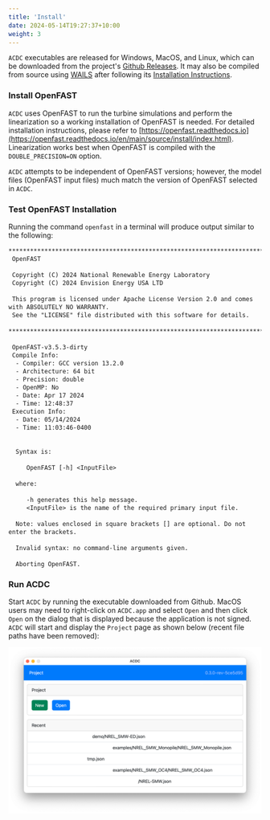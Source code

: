 ```yaml
---
title: 'Install'
date: 2024-05-14T19:27:37+10:00
weight: 3
---
```


`ACDC` executables are released for Windows, MacOS, and Linux, which can be downloaded from the project's [Github Releases](https://github.com/openfast/acdc/releases). It may also be compiled from source using [WAILS](https://wails.io/) after following its [Installation Instructions](https://wails.io/docs/gettingstarted/installation). 

### Install OpenFAST

`ACDC` uses OpenFAST to run the turbine simulations and perform the linearization so a working installation of OpenFAST is needed. For detailed installation instructions, please refer to [https://openfast.readthedocs.io](https://openfast.readthedocs.io/en/main/source/install/index.html). Linearization works best when OpenFAST is compiled with the `DOUBLE_PRECISION=ON` option.

`ACDC` attempts to be independent of OpenFAST versions; however, the model files (OpenFAST input files) much match the version of OpenFAST selected in `ACDC`.

### Test OpenFAST Installation

Running the command `openfast` in a terminal will produce output similar to the following:

```
**************************************************************************************************
 OpenFAST

 Copyright (C) 2024 National Renewable Energy Laboratory
 Copyright (C) 2024 Envision Energy USA LTD

 This program is licensed under Apache License Version 2.0 and comes with ABSOLUTELY NO WARRANTY.
 See the "LICENSE" file distributed with this software for details.
 **************************************************************************************************

 OpenFAST-v3.5.3-dirty
 Compile Info:
  - Compiler: GCC version 13.2.0
  - Architecture: 64 bit
  - Precision: double
  - OpenMP: No
  - Date: Apr 17 2024
  - Time: 12:48:37
 Execution Info:
  - Date: 05/14/2024
  - Time: 11:03:46-0400


  Syntax is:

     OpenFAST [-h] <InputFile>

  where:

     -h generates this help message.
     <InputFile> is the name of the required primary input file.

  Note: values enclosed in square brackets [] are optional. Do not enter the brackets.

  Invalid syntax: no command-line arguments given.

  Aborting OpenFAST.
```

### Run ACDC

Start `ACDC` by running the executable downloaded from Github. MacOS users may need to right-click on `ACDC.app` and select `Open` and then click `Open` on the dialog that is displayed because the application is not signed. `ACDC` will start and display the `Project` page as shown below (recent file paths have been removed):

![Project](project.png)
